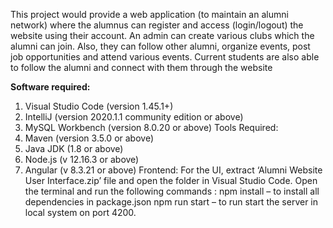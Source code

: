 This project would provide a web application (to maintain an alumni network) where the alumnus can register and access (login/logout) the website using their account. An admin can create various clubs which the alumni can join. Also, they can follow other alumni, organize events, post job opportunities and attend various events. Current students are also able to follow the alumni and connect with them through the website

**Software required:**
1. Visual Studio Code (version 1.45.1+)
2. IntelliJ (version 2020.1.1 community edition or above)
3. MySQL Workbench (version 8.0.20 or above)
Tools Required:
1. Maven (version 3.5.0 or above)
2. Java JDK (1.8 or above)
3. Node.js (v 12.16.3 or above)
4. Angular (v 8.3.21 or above)
Frontend:
For the UI, extract ‘Alumni Website User Interface.zip’ file and open the folder in Visual Studio Code. Open the terminal and run the following commands :
npm install – to install all dependencies in package.json
npm run start – to run start the server in local system on port 4200.
